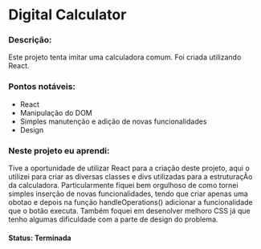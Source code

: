 <h1>Digital Calculator</h1>
<h3>Descrição:</h3>
<p>Este projeto tenta imitar uma calculadora comum. Foi criada utilizando React.</p>
<h3>Pontos notáveis:</h3>
<ul>
  <li>React</li>
  <li>Manipulação do DOM</li>
  <li>Simples manutenção e adição de novas funcionalidades</li>
  <li>Design</li>
</ul>
<h3>Neste projeto eu aprendi:</h3>
<p>Tive a oportunidade de utilizar React para a criação deste projeto, aqui o utilizei para criar as diversas classes e divs utilizadas para a estruturaçÃo da calculadora. Particularmente fiquei bem orgulhoso de como tornei simples  inserção de novas funcionalidades, tendo que criar apenas uma obotao e depois na função handleOperations() adicionar a funcionalidade que o botão executa. Também foquei em desenolver melhoro CSS já que tenho algumas dificuldade com a parte de design do problema.</p>
<h4>Status: Terminada</h4>
